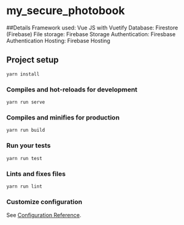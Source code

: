 # my_secure_photobook
##Details
Framework used: Vue JS with Vuetify 
Database: Firestore (Firebase)
File storage:  Firebase Storage
Authentication: Firesbase Authentication
Hosting: Firebase Hosting

## Project setup
```
yarn install
```

### Compiles and hot-reloads for development
```
yarn run serve
```

### Compiles and minifies for production
```
yarn run build
```

### Run your tests
```
yarn run test
```

### Lints and fixes files
```
yarn run lint
```

### Customize configuration
See [Configuration Reference](https://cli.vuejs.org/config/).
